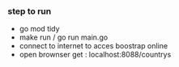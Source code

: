 ### step to run
- go mod tidy
- make run / go run main.go
- connect to internet to acces boostrap online
- open brownser get : localhost:8088/countrys
